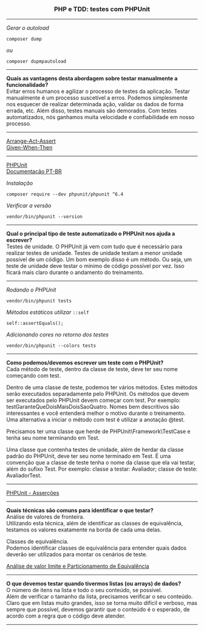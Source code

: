 <h3 align="center">PHP e TDD: testes com PHPUnit</h3>

---

*Gerar o autoload*
```
composer dump
```

*ou*

```
composer dupmpautoload
```

---

**Quais as vantagens desta abordagem sobre testar manualmente a funcionalidade?** <br>
Evitar erros humanos e agilizar o processo de testes da aplicação. Testar manualmente é um processo suscetível a erros. Podemos simplesmente nos esquecer de realizar determinada ação, validar os dados de forma errada, etc. Além disso, testes manuais são demorados. Com testes automatizados, nós ganhamos muita velocidade e confiabilidade em nosso processo.

---

[Arrange-Act-Assert](http://wiki.c2.com/?ArrangeActAssert) <br>
[Given-When-Then](https://martinfowler.com/bliki/GivenWhenThen.html)

---

[PHPUnit](https://phpunit.de/) <br>
[Documentação PT-BR](https://phpunit.readthedocs.io/pt_BR/latest/)

*Instalação*
```
composer require --dev phpunit/phpunit ^6.4
```

*Verificar a versão*
```
vendor/bin/phpunit --version
```

---

**Qual o principal tipo de teste automatizado o PHPUnit nos ajuda a escrever?** <br>
Testes de unidade. O PHPUnit já vem com tudo que é necessário para realizar testes de unidade. Testes de unidade testam a menor unidade possível de um código. Um bom exemplo disso é um método. Ou seja, um teste de unidade deve testar o mínimo de código possível por vez. Isso ficará mais claro durante o andamento do treinamento.

---

*Rodando o PHPUnit*
```
vendor/bin/phpunit tests
```

*Métodos estáticos utilizar* ```::self```
```
self::assertEquals();
```

*Adicionando cores no retorno dos testes*
```
vendor/bin/phpunit --colors tests
```

---

**Como podemos/devemos escrever um teste com o PHPUnit?** <br>
Cada método de teste, dentro da classe de teste, deve ter seu nome começando com test.

Dentro de uma classe de teste, podemos ter vários métodos. Estes métodos serão executados separadamente pelo PHPUnit. Os métodos que devem ser executados pelo PHPUnit devem começar com test. Por exemplo: testGaranteQueDoisMaisDoisSaoQuatro. Nomes bem descritivos são interessantes e você entenderá melhor o motivo durante o treinamento. Uma alternativa a iniciar o método com test é utilizar a anotação @test.

Precisamos ter uma classe que herde de PHPUnit\Framework\TestCase e tenha seu nome terminando em Test.

Uma classe que contenha testes de unidade, além de herdar da classe padrão do PHPUnit, deve ter seu nome terminado em Test. É uma convenção que a classe de teste tenha o nome da classe que ela vai testar, além do sufixo Test. Por exemplo: classe a testar: Avaliador; classe de teste: AvaliadorTest.

---

[PHPUnit - Asserções](https://phpunit.readthedocs.io/en/8.5/assertions.html)

---

**Quais técnicas são comuns para identificar o que testar?** <br>
Análise de valores de fronteira. <br>
Utilizando esta técnica, além de identificar as classes de equivalência, testamos os valores exatamente na borda de cada uma delas.

Classes de equivalência. <br>
Podemos identificar classes de equivalência para entender quais dados deverão ser utilizados para montar os cenários de teste.

[Análise de valor limite e Particionamento de Equivalência](http://testwarequality.blogspot.com/p/tenicas-de-teste.html)

---

**O que devemos testar quando tivermos listas (ou arrays) de dados?** <br>
O número de itens na lista e todo o seu conteúdo, se possível. <br>
Além de verificar o tamanho da lista, precisamos verificar o seu conteúdo. Claro que em listas muito grandes, isso se torna muito difícil e verboso, mas sempre que possível, devemos garantir que o conteúdo é o esperado, de acordo com a regra que o código deve atender.

---